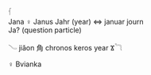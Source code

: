 𓆳  
Jana ♀ Janus Jahr (year) ⇔ januar journ  
Ja?  (question particle)  
  
𓄏 jiǎon 角 chronos keros year Ϫ𓆓  
  
♀ Bvianka 
